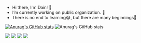- Hi there, I'm Dain! 👋
- I’m currently working on public organization. 👯
- There is no end to learning😂, but there are many beginnings🌱

[![Anurag's GitHub stats](https://github-readme-stats.vercel.app/api?username=dain105)](https://github.com/anuraghazra/github-readme-stats)
![Anurag's GitHub stats](https://github-readme-stats.vercel.app/api?username=anuraghazra&hide=contribs,prs)


<img src="https://img.shields.io/badge/Python-3766AB?style=flat-square&logo=Python&logoColor=white"/></a>
<img src="https://img.shields.io/badge/R-78AADB?style=flat-square&logo=R&logoColor=BLACK"/></a>
<img src="https://img.shields.io/badge/Hive-E31337?style=flat-square&logo=Hive&logoColor=white"/></a>
<img src="https://img.shields.io/badge/Bash-4EAA25?style=flat-square&logo=GNU Bash&logoColor=white"/></a>



<!--
**dain105/dain105** is a ✨ _special_ ✨ repository because its `README.md` (this file) appears on your GitHub profile.

Here are some ideas to get you started:

- 🔭 I’m currently working on ...
- 🌱 I’m currently learning ...
- 👯 I’m looking to collaborate on ...
- 🤔 I’m looking for help with ...
- 💬 Ask me about ...
- 📫 How to reach me: ...
- 😄 Pronouns: ...
- ⚡ Fun fact: ...
-->

